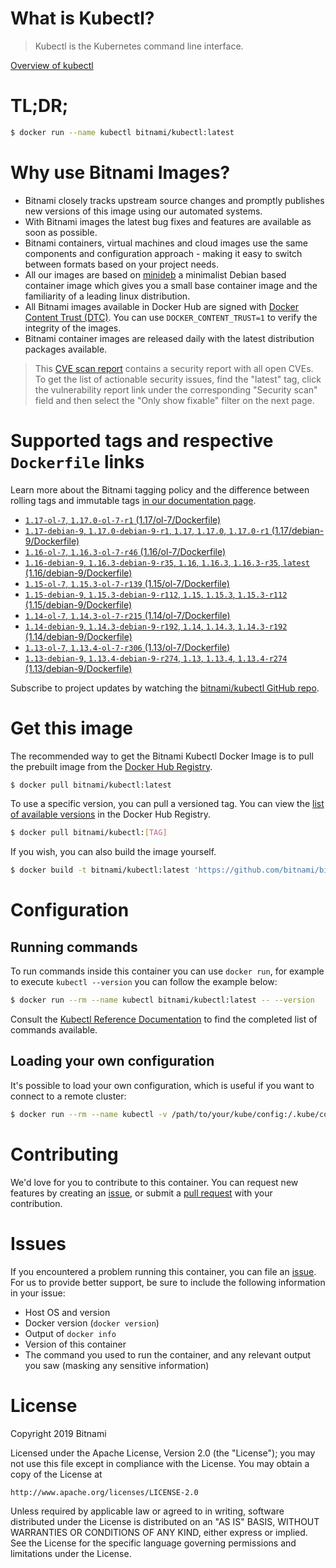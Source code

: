 
# What is Kubectl?

> Kubectl is the Kubernetes command line interface.

[Overview of kubectl](https://kubernetes.io/docs/reference/kubectl/overview/)

# TL;DR;

```bash
$ docker run --name kubectl bitnami/kubectl:latest
```

# Why use Bitnami Images?

* Bitnami closely tracks upstream source changes and promptly publishes new versions of this image using our automated systems.
* With Bitnami images the latest bug fixes and features are available as soon as possible.
* Bitnami containers, virtual machines and cloud images use the same components and configuration approach - making it easy to switch between formats based on your project needs.
* All our images are based on [minideb](https://github.com/bitnami/minideb) a minimalist Debian based container image which gives you a small base container image and the familiarity of a leading linux distribution.
* All Bitnami images available in Docker Hub are signed with [Docker Content Trust (DTC)](https://docs.docker.com/engine/security/trust/content_trust/). You can use `DOCKER_CONTENT_TRUST=1` to verify the integrity of the images.
* Bitnami container images are released daily with the latest distribution packages available.


> This [CVE scan report](https://quay.io/repository/bitnami/kubectl?tab=tags) contains a security report with all open CVEs. To get the list of actionable security issues, find the "latest" tag, click the vulnerability report link under the corresponding "Security scan" field and then select the "Only show fixable" filter on the next page.

# Supported tags and respective `Dockerfile` links

Learn more about the Bitnami tagging policy and the difference between rolling tags and immutable tags [in our documentation page](https://docs.bitnami.com/containers/how-to/understand-rolling-tags-containers/).


* [`1.17-ol-7`, `1.17.0-ol-7-r1` (1.17/ol-7/Dockerfile)](https://github.com/bitnami/bitnami-docker-kubectl/blob/1.17.0-ol-7-r1/1.17/ol-7/Dockerfile)
* [`1.17-debian-9`, `1.17.0-debian-9-r1`, `1.17`, `1.17.0`, `1.17.0-r1` (1.17/debian-9/Dockerfile)](https://github.com/bitnami/bitnami-docker-kubectl/blob/1.17.0-debian-9-r1/1.17/debian-9/Dockerfile)
* [`1.16-ol-7`, `1.16.3-ol-7-r46` (1.16/ol-7/Dockerfile)](https://github.com/bitnami/bitnami-docker-kubectl/blob/1.16.3-ol-7-r46/1.16/ol-7/Dockerfile)
* [`1.16-debian-9`, `1.16.3-debian-9-r35`, `1.16`, `1.16.3`, `1.16.3-r35`, `latest` (1.16/debian-9/Dockerfile)](https://github.com/bitnami/bitnami-docker-kubectl/blob/1.16.3-debian-9-r35/1.16/debian-9/Dockerfile)
* [`1.15-ol-7`, `1.15.3-ol-7-r139` (1.15/ol-7/Dockerfile)](https://github.com/bitnami/bitnami-docker-kubectl/blob/1.15.3-ol-7-r139/1.15/ol-7/Dockerfile)
* [`1.15-debian-9`, `1.15.3-debian-9-r112`, `1.15`, `1.15.3`, `1.15.3-r112` (1.15/debian-9/Dockerfile)](https://github.com/bitnami/bitnami-docker-kubectl/blob/1.15.3-debian-9-r112/1.15/debian-9/Dockerfile)
* [`1.14-ol-7`, `1.14.3-ol-7-r215` (1.14/ol-7/Dockerfile)](https://github.com/bitnami/bitnami-docker-kubectl/blob/1.14.3-ol-7-r215/1.14/ol-7/Dockerfile)
* [`1.14-debian-9`, `1.14.3-debian-9-r192`, `1.14`, `1.14.3`, `1.14.3-r192` (1.14/debian-9/Dockerfile)](https://github.com/bitnami/bitnami-docker-kubectl/blob/1.14.3-debian-9-r192/1.14/debian-9/Dockerfile)
* [`1.13-ol-7`, `1.13.4-ol-7-r306` (1.13/ol-7/Dockerfile)](https://github.com/bitnami/bitnami-docker-kubectl/blob/1.13.4-ol-7-r306/1.13/ol-7/Dockerfile)
* [`1.13-debian-9`, `1.13.4-debian-9-r274`, `1.13`, `1.13.4`, `1.13.4-r274` (1.13/debian-9/Dockerfile)](https://github.com/bitnami/bitnami-docker-kubectl/blob/1.13.4-debian-9-r274/1.13/debian-9/Dockerfile)

Subscribe to project updates by watching the [bitnami/kubectl GitHub repo](https://github.com/bitnami/bitnami-docker-kubectl).

# Get this image

The recommended way to get the Bitnami Kubectl Docker Image is to pull the prebuilt image from the [Docker Hub Registry](https://hub.docker.com/r/bitnami/kubectl).

```bash
$ docker pull bitnami/kubectl:latest
```

To use a specific version, you can pull a versioned tag. You can view the [list of available versions](https://hub.docker.com/r/bitnami/kubectl/tags/) in the Docker Hub Registry.

```bash
$ docker pull bitnami/kubectl:[TAG]
```

If you wish, you can also build the image yourself.

```bash
$ docker build -t bitnami/kubectl:latest 'https://github.com/bitnami/bitnami-docker-kubectl.git#master:1.16/debian-9'
```

# Configuration

## Running commands

To run commands inside this container you can use `docker run`, for example to execute `kubectl --version` you can follow the example below:

```bash
$ docker run --rm --name kubectl bitnami/kubectl:latest -- --version
```

Consult the [Kubectl Reference Documentation](https://kubernetes.io/docs/reference/generated/kubectl/kubectl-commands) to find the completed list of commands available.

## Loading your own configuration

It's possible to load your own configuration, which is useful if you want to connect to a remote cluster:

```bash
$ docker run --rm --name kubectl -v /path/to/your/kube/config:/.kube/config bitnami/kubectl:latest
```

# Contributing

We'd love for you to contribute to this container. You can request new features by creating an [issue](https://github.com/bitnami/bitnami-docker-kubectl/issues), or submit a [pull request](https://github.com/bitnami/bitnami-docker-kubectl/pulls) with your contribution.

# Issues

If you encountered a problem running this container, you can file an [issue](https://github.com/bitnami/bitnami-docker-kubectl/issues). For us to provide better support, be sure to include the following information in your issue:

- Host OS and version
- Docker version (`docker version`)
- Output of `docker info`
- Version of this container
- The command you used to run the container, and any relevant output you saw (masking any sensitive information)

# License

Copyright 2019 Bitnami

Licensed under the Apache License, Version 2.0 (the "License");
you may not use this file except in compliance with the License.
You may obtain a copy of the License at

    http://www.apache.org/licenses/LICENSE-2.0

Unless required by applicable law or agreed to in writing, software
distributed under the License is distributed on an "AS IS" BASIS,
WITHOUT WARRANTIES OR CONDITIONS OF ANY KIND, either express or implied.
See the License for the specific language governing permissions and
limitations under the License.
